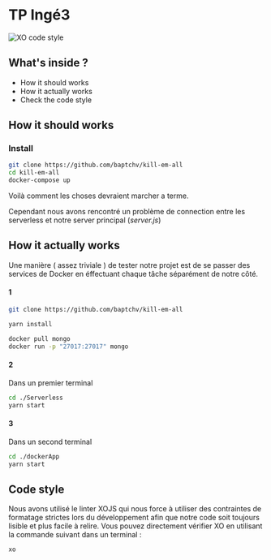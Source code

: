 # TP Ingé3

![XO code style](https://img.shields.io/badge/code_style-XO-5ed9c7.svg)


## What's inside ?

* How it should works
* How it actually works
* Check the code style

## How it should works

### Install

```bash
git clone https://github.com/baptchv/kill-em-all
cd kill-em-all
docker-compose up
```

Voilà comment les choses devraient marcher a terme.

Cependant nous avons rencontré un problème de connection entre les serverless et notre server
principal (*server.js*)

## How it actually works

Une manière ( assez triviale ) de tester notre projet est de se passer des services de Docker en
éffectuant chaque tâche séparément de notre côté.



#### 1
```bash
git clone https://github.com/baptchv/kill-em-all

yarn install

docker pull mongo
docker run -p "27017:27017" mongo
```

#### 2

Dans un premier terminal

```bash
cd ./Serverless
yarn start
```

#### 3

Dans un second terminal

```bash
cd ./dockerApp
yarn start
```

## Code style

Nous avons utilisé le linter XOJS qui nous force à utiliser des contraintes de formatage strictes lors du développement
afin que notre code soit toujours lisible et plus facile à relire.
Vous pouvez directement vérifier XO en utilisant la commande suivant dans un terminal :
```bash
xo
```